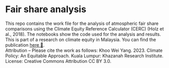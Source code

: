﻿# Fair share analysis
This repo contains the work file for the analysis of atmospheric fair share comparisons using the Climate Equity Reference Calculator (CERC) (Holz et al., 2018). The notebooks show the code used for the analysis and results. </br>
This is part of a research on climate equity in Malaysia. You can find the publication [here 📑](https://www.krinstitute.org/Working_Paper-@-Climate_Policy-;_An_Equitable_Approach.aspx). </br>
Attribution – Please cite the work as follows: Khoo Wei Yang. 2023. Climate Policy: An Equitable Approach. Kuala Lumpur: Khazanah Research Institute. License: Creative Commons Attribution CC BY 3.0.
